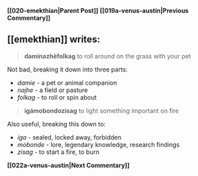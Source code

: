 **[[020-emekthian|Parent Post]]**
**[[019a-venus-austin|Previous Commentary]]**

## [[emekthian]] writes:

> **daminazhëfolkag**
> to roll around on the grass with your pet


Not bad, breaking it down into three parts:

* _damie_ - a pet or animal companion
* _najhe_ - a field or pasture
* _folkag_ - to roll or spin about

> **igámobondozisag**
> to light something important on fire

Also useful, breaking this down to:

* _iga_ - sealed, locked away, forbidden
* _mobonde_ - lore, legendary knowledge, research findings
* _zisag_ - to start a fire, to burn

**[[022a-venus-austin|Next Commentary]]**
